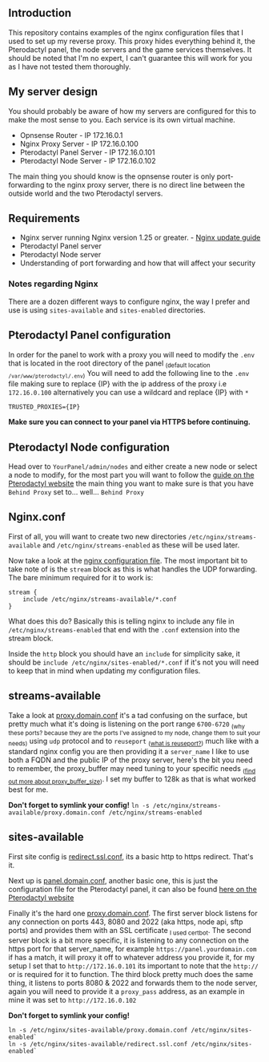 ## Introduction
This repository contains examples of the nginx configuration files that I used to set up my reverse proxy. This proxy hides everything behind it, the Pterodactyl panel, the node servers and the game services themselves. It should be noted that I'm no expert, I can't guarantee this will work for you as I have not tested them thoroughly.

## My server design
You should probably be aware of how my servers are configured for this to make the most sense to you. Each service is its own virtual machine.
- Opnsense Router           -       IP 172.16.0.1
- Nginx Proxy Server        -       IP 172.16.0.100
- Pterodactyl Panel Server  -       IP 172.16.0.101
- Pterodactyl Node Server    -       IP 172.16.0.102

The main thing you should know is the opnsense router is only port-forwarding to the nginx proxy server, there is no direct line between the outside world and the two Pterodactyl servers.

## Requirements
- Nginx server running Nginx version 1.25 or greater. - [Nginx update guide](https://developerinsider.co/install-update-nginx-to-the-latest-stable-version-on-ubuntu/)
- Pterodactyl Panel server
- Pterodactyl Node server
- Understanding of port forwarding and how that will affect your security

### Notes regarding Nginx
There are a dozen different ways to configure nginx, the way I prefer and use is using `sites-available` and `sites-enabled` directories.

## Pterodactyl Panel configuration
In order for the panel to work with a proxy you will need to modify the `.env` that is located in the root directory of the panel <sub>(default location `/var/www/pterodactyl/.env`)</sub>
You will need to add the following line to the `.env` file making sure to replace {IP} with the ip address of the proxy i.e `172.16.0.100` alternatively you can use a wildcard and replace {IP} with `*`
```
TRUSTED_PROXIES={IP}
```
**Make sure you can connect to your panel via HTTPS before continuing.**

## Pterodactyl Node configuration
Head over to `YourPanel/admin/nodes` and either create a new node or select a node to modify, for the most part you will want to follow the [guide on the Pterodactyl website](https://pterodactyl.io/wings/1.0/installing.html#configure) the main thing you want to make sure is that you have `Behind Proxy` set to... well... `Behind Proxy`

## Nginx.conf
First of all, you will want to create two new directories `/etc/nginx/streams-available` and `/etc/nginx/streams-enabled` as these will be used later.

Now take a look at the [nginx configuration file](nginx.conf). The most important bit to take note of  is the `stream` block as this is what handles the UDP forwarding. The bare minimum required for it to work is:
```
stream {
    include /etc/nginx/streams-available/*.conf
}
```
What does this do? Basically this is telling nginx to include any file in `/etc/nginx/streams-enabled` that end with the `.conf` extension into the stream block.

Inside the `http` block you should have an `include` for simplicity sake, it should be `include /etc/nginx/sites-enabled/*.conf` if it's not you will need to keep that in mind when updating my configuration files.

## streams-available
Take a look at [proxy.domain.conf](streams-available/proxy.domain.conf) it's a tad confusing on the surface, but pretty much what it's doing is listening on the port range `6700-6720` <sub>(why these ports? because they are the ports I've assigned to my node, change them to suit your needs)</sub> using `udp` protocol and to `reuseport` <sub>([what is reuseport?](http://nginx.org/en/docs/http/ngx_http_core_module.html))</sub> much like with a standard nginx config you are then providing it a `server_name` I like to use both a FQDN and the public IP of the proxy server, here's the bit you need to remember, the proxy_buffer may need tuning to your specific needs <sub>([find out more about proxy_buffer_size](http://nginx.org/en/docs/http/ngx_http_proxy_module.html#proxy_buffer_size))</sub>. I set my buffer to 128k as that is what worked best for me.

**Don't forget to symlink your config!** `ln -s /etc/nginx/streams-available/proxy.domain.conf /etc/nginx/streams-enabled`

## sites-available
First site config is [redirect.ssl.conf](sites-available/proxy.domain.conf), its a basic http to https redirect. That's it.

Next up is [panel.domain.conf](sites-available/proxy.domain.conf), another basic one, this is just the configuration file for the Pterodactyl panel, it can also be found [here on the Pterodactyl website](https://pterodactyl.io/panel/1.0/webserver_configuration.html#nginx-without-ssl)

Finally it's the hard one [proxy.domain.conf](sites-available/proxy.domain.conf). The first server block listens for any connection on ports 443, 8080 and 2022 (aka https, node api, sftp ports) and provides them with an SSL certificate <sub>I used certbot</sub>. The second server block is a bit more specific, it is listening to any connection on the https port for that server_name, for example `https://panel.yourdomain.com` if has a match, it will proxy it off to whatever address you provide it, for my setup I set that to `http://172.16.0.101` its important to note that the `http://` or is required for it to function. The third block pretty much does the same thing, it listens to ports 8080 & 2022 and forwards them to the node server, again you will need to provide it a `proxy_pass` address, as an example in mine it was set to `http://172.16.0.102`

**Don't forget to symlink your config!**
```
ln -s /etc/nginx/sites-available/proxy.domain.conf /etc/nginx/sites-enabled`
ln -s /etc/nginx/sites-available/redirect.ssl.conf /etc/nginx/sites-enabled`
```

